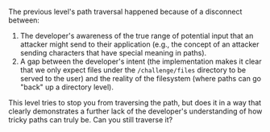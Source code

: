 The previous level's path traversal happened because of a disconnect between:

1. The developer's awareness of the true range of potential input that an attacker might send to their application (e.g., the concept of an attacker sending characters that have special meaning in paths).
3. A gap between the developer's intent (the implementation makes it clear that we only expect files under the `/challenge/files` directory to be served to the user) and the reality of the filesystem (where paths can go "back" up a directory level).

This level tries to stop you from traversing the path, but does it in a way that clearly demonstrates a further lack of the developer's understanding of how tricky paths can truly be.
Can you still traverse it?
